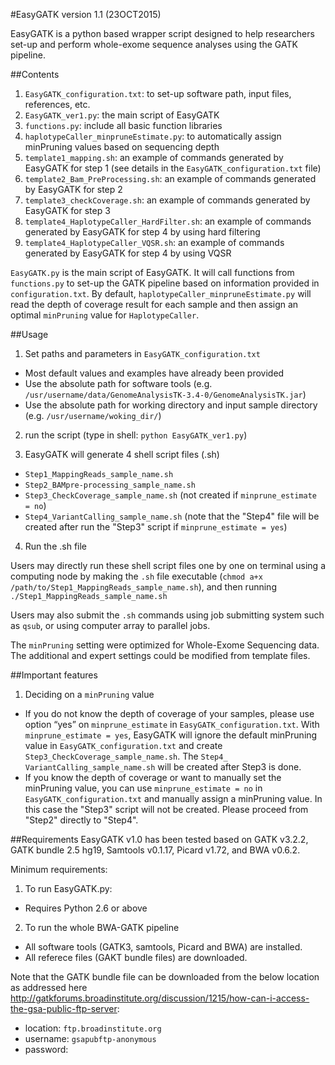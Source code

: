 #EasyGATK version 1.1 (23OCT2015)

EasyGATK is a python based wrapper script designed to help researchers set-up and perform whole-exome sequence analyses using the GATK pipeline. 

##Contents
1. `EasyGATK_configuration.txt`: to set-up software path, input files, references, etc.
2. `EasyGATK_ver1.py`: the main script of EasyGATK
3. `functions.py`: include all basic function libraries
4. `haplotypeCaller_minpruneEstimate.py`: to automatically assign minPruning values based on sequencing depth
5. `template1_mapping.sh`: an example of commands generated by EasyGATK for step 1 (see details in the `EasyGATK_configuration.txt` file)
6. `template2_Bam_PreProcessing.sh`: an example of commands generated by EasyGATK for step 2
7. `template3_checkCoverage.sh`: an example of commands generated by EasyGATK for step 3
8. `template4_HaplotypeCaller_HardFilter.sh`: an example of commands generated by EasyGATK for step 4 by using hard filtering
9. `template4_HaplotypeCaller_VQSR.sh`: an example of commands generated by EasyGATK for step 4 by using VQSR

`EasyGATK.py` is the main script of EasyGATK. It will call functions from `functions.py` to set-up the GATK pipeline based on information provided in `configuration.txt`. By default, `haplotypeCaller_minpruneEstimate.py` will read the depth of coverage result for each sample and then assign an optimal `minPruning` value for `HaplotypeCaller`.

##Usage
1. Set paths and parameters in `EasyGATK_configuration.txt`
  * Most default values and examples have already been provided
  * Use the absolute path for software tools (e.g. `/usr/username/data/GenomeAnalysisTK-3.4-0/GenomeAnalysisTK.jar`)
  * Use the absolute path for working directory and input sample directory (e.g. `/usr/username/woking_dir/`)

2. run the script (type in shell: `python EasyGATK_ver1.py`)

3. EasyGATK will generate 4 shell script files (.sh)
  * `Step1_MappingReads_sample_name.sh`
  * `Step2_BAMpre-processing_sample_name.sh`
  * `Step3_CheckCoverage_sample_name.sh` (not created if `minprune_estimate = no`)
  * `Step4_VariantCalling_sample_name.sh` (note that the "Step4" file will be created after run the "Step3" script if `minprune_estimate = yes`)

4. Run the .sh file

Users may directly run these shell script files one by one on terminal using a computing node by making the `.sh` file executable (`chmod a+x /path/to/Step1_MappingReads_sample_name.sh`), and then running `./Step1_MappingReads_sample_name.sh`

Users may also submit the `.sh` commands using job submitting system such as `qsub`, or using computer array to parallel jobs.

The `minPruning` setting were optimized for Whole-Exome Sequencing data. The additional and expert settings could be modified from template files.

##Important features
1. Deciding on a `minPruning` value
  * If you do not know the depth of coverage of your samples, please use option “yes” on `minprune_estimate` in `EasyGATK_configuration.txt`. With `minprune_estimate = yes`, EasyGATK will ignore the default minPruning value in `EasyGATK_configuration.txt` and create `Step3_CheckCoverage_sample_name.sh`. The `Step4_ VariantCalling_sample_name.sh` will be created after Step3 is done.
  * If you know the depth of coverage or want to manually set the minPruning value, you can use `minprune_estimate = no` in `EasyGATK_configuration.txt` and manually assign a minPruning value. In this case the "Step3" script will not be created. Please proceed from "Step2" directly to "Step4".

##Requirements
EasyGATK v1.0 has been tested based on GATK v3.2.2, GATK bundle 2.5 hg19, Samtools v0.1.17, Picard v1.72, and BWA v0.6.2.

Minimum requirements:

1. To run EasyGATK.py:
  * Requires Python 2.6 or above
2. To run the whole BWA-GATK pipeline
  * All software tools (GATK3, samtools, Picard and BWA) are installed.
  * All referece files (GAKT bundle files) are downloaded.

Note that the GATK bundle file can be downloaded from the below location as addressed here http://gatkforums.broadinstitute.org/discussion/1215/how-can-i-access-the-gsa-public-ftp-server:
* location: `ftp.broadinstitute.org`
* username: `gsapubftp-anonymous`
* password: <blank>
